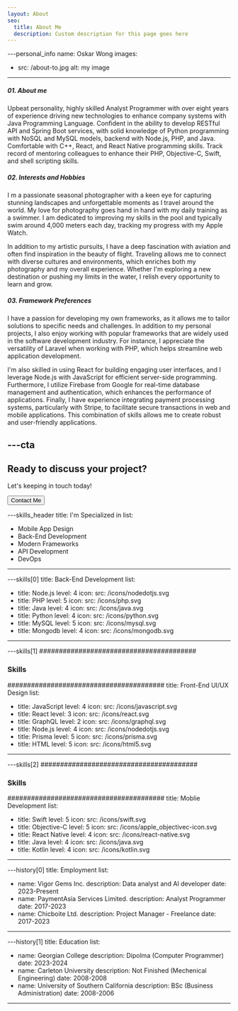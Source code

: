 ```yaml
---
layout: About
seo:
  title: About Me
  description: Custom description for this page goes here
---
```




---personal_info
name: Oskar Wong
images:
  - src: /about-to.jpg
    alt: my image
---
##### <span>01.</span> About me

Upbeat personality, highly skilled Analyst Programmer with over eight years of experience driving new technologies to enhance company systems with Java Programming Language. Confident in the ability to develop RESTful API and Spring Boot services, with solid knowledge of Python programming with NoSQL and MySQL models, backend with Node.js, PHP, and Java. Comfortable with C++, React, and React Native programming skills. Track record of mentoring colleagues to enhance their PHP, Objective-C, Swift, and shell scripting skills.

##### <span>02.</span> Interests and Hobbies

I m a passionate seasonal photographer with a keen eye for capturing stunning landscapes and unforgettable moments as I travel around the world. My love for photography goes hand in hand with my daily training as a swimmer. I am dedicated to improving my skills in the pool and typically swim around 4,000 meters each day, tracking my progress with my Apple Watch.

In addition to my artistic pursuits, I have a deep fascination with aviation and often find inspiration in the beauty of flight. Traveling allows me to connect with diverse cultures and environments, which enriches both my photography and my overall experience. Whether I'm exploring a new destination or pushing my limits in the water, I relish every opportunity to learn and grow.
##### <span>03.</span> Framework Preferences

I have a passion for developing my own frameworks, as it allows me to tailor solutions to specific needs and challenges. In addition to my personal projects, I also enjoy working with popular frameworks that are widely used in the software development industry. For instance, I appreciate the versatility of Laravel when working with PHP, which helps streamline web application development.

I'm also skilled in using React for building engaging user interfaces, and I leverage Node.js with JavaScript for efficient server-side programming. Furthermore, I utilize Firebase from Google for real-time database management and authentication, which enhances the performance of applications. Finally, I have experience integrating payment processing systems, particularly with Stripe, to facilitate secure transactions in web and mobile applications. This combination of skills allows me to create robust and user-friendly applications.


---cta
---
## Ready to discuss your project?

Let's keeping in touch today!

<Button href="/contact">
  Contact Me
</Button>



---skills_header
title: I'm Specialized in
list:
  - Mobile App Design
  - Back-End Development
  - Modern Frameworks
  - API Development
  - DevOps 
---



---skills[0]
title: Back-End Development
list:
  - title: Node.js
    level: 4
    icon:
      src: /icons/nodedotjs.svg
  - title: PHP
    level: 5
    icon:
      src: /icons/php.svg
  - title: Java
    level: 4
    icon:
      src: /icons/java.svg
  - title: Python
    level: 4
    icon:
      src: /icons/python.svg
  - title: MySQL
    level: 5
    icon:
      src: /icons/mysql.svg
  - title: Mongodb
    level: 4
    icon:
      src: /icons/mongodb.svg
---



---skills[1]
########################################
### Skills
########################################
title: Front-End UI/UX Design
list:
  - title: JavaScript
    level: 4
    icon:
      src: /icons/javascript.svg
  - title: React
    level: 3
    icon:
      src: /icons/react.svg
  - title: GraphQL
    level: 2
    icon:
      src: /icons/graphql.svg
  - title: Node.js
    level: 4
    icon:
      src: /icons/nodedotjs.svg
  - title: Prisma
    level: 5
    icon:
      src: /icons/prisma.svg
  - title: HTML
    level: 5
    icon:
      src: /icons/html5.svg
---


---skills[2]
########################################
### Skills
########################################
title: Moblie Development
list:
- title: Swift
  level: 5
  icon:
    src: /icons/swift.svg
- title: Objective-C
  level: 5
  icon:
    src: /icons/apple_objectivec-icon.svg
- title: React Native
  level: 4
  icon:
    src: /icons/react-native.svg
- title: Java
  level: 4
  icon:
    src: /icons/java.svg
- title: Kotlin
  level: 4
  icon:
    src: /icons/kotlin.svg
---


---history[0]
title: Employment
list:
  - name: Vigor Gems Inc.
    description: Data analyst and AI developer
    date: 2023-Present
  - name: PaymentAsia Services Limited.
    description: Analyst Programmer
    date: 2017-2023
  - name: Chicboite Ltd.
    description: Project Manager - Freelance
    date: 2017-2023
---



---history[1]
title: Education
list:
  - name: Georgian College
    description: Dipolma (Computer Programmer)
    date: 2023-2024
  - name: Carleton University
    description: Not Finished (Mechenical Engineering)
    date: 2008-2008
  - name: University of Southern California
    description: BSc (Business Administration)
    date: 2008-2006
---